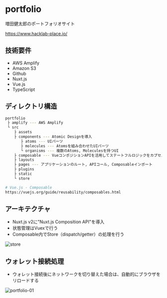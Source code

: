 # portfolio

増田健太郎のポートフォリオサイト

 https://www.hacklab-place.io/

## 技術要件

- AWS Amplify
- Amazon S3
- Github
- Nuxt.js
- Vue.js
- TypeScript

## ディレクトリ構造

```bash
portfolio
 ├ amplify --- AWS Amplify
 └ src
    ├ assets
    ├ components --- Atomic Designを導入
       ├ atoms --- UIパーツ
       ├ molecules --- Atomsを組み合わせたUIパーツ
       └ organisms --- 複数のAtoms, Moleculesを持つUI
    ├ composable --- VueコンポジションAPIを活用してステートフルロジックをカプセル化して再利用する関数
    ├ layouts
    ├ pages --- アプリケーションのルート, APIコール, Composableインポート
    ├ plugins
    ├ static
    └ store

# Vue.js - Composable
https://vuejs.org/guide/reusability/composables.html
```

## アーキテクチャ

- Nuxt.js v2に"Nuxt.js Composition API"を導入
- 状態管理はVuexで行う
- Composable内でStore（dispatch/getter）の処理を行う

![store](https://user-images.githubusercontent.com/43663858/166838832-b87e31b3-9f90-45e4-b812-b4d4e57f0106.png)

## ウォレット接続処理

- ウォレット接続後にネットワークを切り替えた場合は、自動的にブラウザをリロードする

![portfolio-01](https://user-images.githubusercontent.com/43663858/167280910-2e7772c8-891a-4c3b-8a72-4289f034d278.png)

